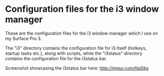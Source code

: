 # Configuration files for the i3 window manager

These are the configuration files for the i3 window manager which I use on my Surface Pro 3.

The "i3" directory contains the configuration file for i3 itself (hotkeys, startup tasks etc.), along with scripts, while the "i3status" directory contains the configuration file for the i3status bar.

Screenshot showcasing the i3status bar here: http://imgur.com/tIaSiks

